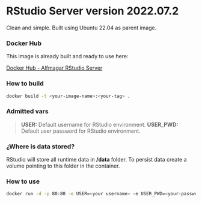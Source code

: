 # RStudio Server version 2022.07.2

Clean and simple. Built using Ubuntu 22.04 as parent image.

### Docker Hub

This image is already built and ready to use here:

[Docker Hub - Alfmagar RStudio Server](https://hub.docker.com/r/alfmagar/rstudio-server)

### How to build

```sh
docker build -t <your-image-name>:<your-tag> .
```

### Admitted vars

> **USER:** Default username for RStudio environment.
> **USER_PWD:** Default user password for RStudio environment.

### ¿Where is data stored?

RStudio will store all runtime data in **/data** folder. To persist data create a volume pointing to this folder in the container.

### How to use

```sh
docker run -d -p 80:80 -e USER=<your username> -e USER_PWD=<your-password> -v /<your-persistent-storage-folder>:/data --name rstudio alfmagar/rstudio-server:2022-07-2.Ubuntu22
```